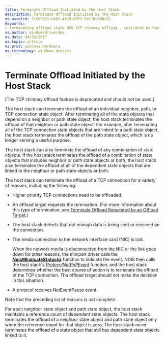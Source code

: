 ```yaml
---
title: Terminate Offload Initiated by the Host Stack
description: Terminate Offload Initiated by the Host Stack
ms.assetid: 5ccb5621-b483-4520-8971-5e110c80bc82
keywords:
- terminating offload state WDK TCP chimney offload , initiated by host stack
ms.author: windowsdriverdev
ms.date: 04/20/2017
ms.topic: article
ms.prod: windows-hardware
ms.technology: windows-devices
---
```


# Terminate Offload Initiated by the Host Stack


\[The TCP chimney offload feature is deprecated and should not be used.\]




The host stack can terminate the offload of an individual neighbor, path, or TCP connection state object. After terminating all of the state objects that depend on a neighbor or path state object, the host stack terminates the offload of that neighbor or path state object. For example, after terminating all of the TCP connection state objects that are linked to a path state object, the host stack terminates the offload of the path state object, which is no longer serving a useful purpose.

The host stack can also terminate the offload of any combination of state objects. If the host stack terminates the offload of a combination of state objects that includes neighbor or path state objects or both, the host stack also terminates the offload of all of the dependent state objects that are linked to the neighbor or path state objects or both.

The host stack can terminate the offload of a TCP connection for a variety of reasons, including the following:

-   Higher priority TCP connections need to be offloaded.

-   An offload target requests the termination. (For more information about this type of termination, see [Terminate Offload Requested by an Offload Target](terminate-offload-requested-by-an-offload-target.md).)

-   The host stack detects that not enough data is being sent or received on the connection.

-   The media connection to the network interface card (NIC) is lost.

    When the network media is disconnected from the NIC or the link goes down for other reasons, the miniport driver calls the [**NdisMIndicateStatusEx**](https://msdn.microsoft.com/library/windows/hardware/ff563600) function to indicate the event. NDIS then calls the host stack's [*ProtocolNetPnPEvent*](https://msdn.microsoft.com/library/windows/hardware/ff570263) function, and the host stack determines whether the best course of action is to terminate the offload of the TCP connection. The offload target should not make the decision in this situation.

-   A protocol receives NetEventPause event.

Note that the preceding list of reasons is not complete.

For each neighbor state object and path state object, the host stack maintains a reference count of dependent state objects. The host stack terminates the offload of a neighbor state object and path state object only when the reference count for that object is zero. The host stack never terminates the offload of a state object that still has dependent state objects linked to it.

 

 






